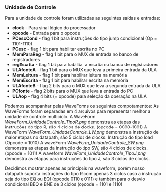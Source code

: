 ### Unidade de Controle

Para a unidade de controle foram utilizadas as seguintes saídas e entradas:
* **clock** - Para sinal lógico do processador
* **opcode** - Entrada para o opcode
* **PCescCond** - flag 1 bit para instruções do tipo jump condicional (Op = 1101-1110)
* **PCesc** - flag 1 bit para habilitar escrita no PC
* **MemParaReg** - flag 1 bit para o MUX de entrada no banco de registradores
* **regEscrita** - flag 1 bit para habilitar a escrita no banco de registradores
* **ULAfonteA** - flag 1 bit para o MUX que leva a primeira entrada da ULA
* **MemLeitura** - flag 1 bit para habilitar leitura na memória
* **MemEscrita** - flag 1 bit para habilitar escrita na memória
* **ULAfonteB** - flag 2 bits para o MUX que leva a segunda entrada da ULA
* **PCfonte** - flag 2 bits para o MUX que leva a entrada do PC
* **ULAop** - flag 4 bits (= opcode) para seleção da operação na ULA

Podemos acompanhar pelas WaveForms os seguintes compotamentos:
As WaveForms foram separadas em 4 arquivos para representar melhor a unidade de controle multiciclo.
A WaveForm *WaveForm_UnidadeControle_TipoR.png* demonstra as etapas das instruções do tipo R, são 4 ciclos de clocks. (opcode = 0000-1001)
A WaveForm *WaveForm_UnidadeControle_LW.png* demonstra a instrução de maior etapas no datapath, são 5 ciclos de clocks. Instrução do tipo load (Opcode = 1010)
A waveForm *WaveForm_UnidadeControle_SW.png* demonstra as etapas da instrução do tipo SW, são 4 ciclos de clocks. (opcode = 1011)
A waveform *WaveForm_UnidadeControle_TipoJ.png* demonstra as etapas para instruções do tipo J, são 3 ciclos de clocks.

Decidimos mostrar apenas as principais na waveform, porém nosso datapath suporta instruções do tipo R com apenas 3 ciclos caso a instrução seja do tipo EQ ou EQI (opcode 0110 e 0111) e também para o desvio condicional BEQ e BNE de 3 ciclos (opcode = 1101 e 1110)
